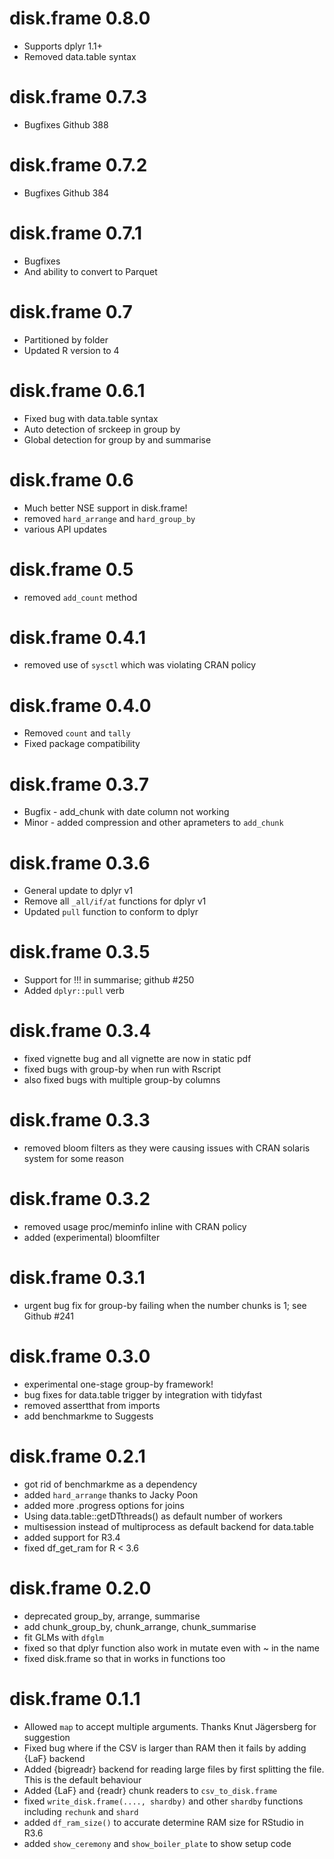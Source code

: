 # disk.frame 0.8.0
* Supports dplyr 1.1+
* Removed data.table syntax

# disk.frame 0.7.3
* Bugfixes Github 388

# disk.frame 0.7.2
* Bugfixes Github 384

# disk.frame 0.7.1
* Bugfixes
* And ability to convert to Parquet 

# disk.frame 0.7
* Partitioned by folder
* Updated R version to 4

# disk.frame 0.6.1
* Fixed bug with data.table syntax
* Auto detection of srckeep in group by
* Global detection for group by and summarise

# disk.frame 0.6
* Much better NSE support in disk.frame!
* removed `hard_arrange` and `hard_group_by`
* various API updates

# disk.frame 0.5
* removed `add_count` method

# disk.frame 0.4.1
* removed use of `sysctl` which was violating CRAN policy

# disk.frame 0.4.0
* Removed `count` and `tally`
* Fixed package compatibility

# disk.frame 0.3.7
* Bugfix - add_chunk with date column not working
* Minor - added compression and other aprameters to `add_chunk` 

# disk.frame 0.3.6
* General update to dplyr v1
* Remove all `_all/if/at` functions for dplyr v1
* Updated `pull` function to conform to dplyr


# disk.frame 0.3.5
* Support for !!! in summarise; github #250
* Added `dplyr::pull` verb

# disk.frame 0.3.4
* fixed vignette bug and all vignette are now in static pdf
* fixed bugs with group-by when run with Rscript
* also fixed bugs with multiple group-by columns

# disk.frame 0.3.3
* removed bloom filters as they were causing issues with CRAN solaris system for some reason

# disk.frame 0.3.2
* removed usage proc/meminfo inline with CRAN policy
* added (experimental) bloomfilter

# disk.frame 0.3.1
* urgent bug fix for group-by failing when the number chunks is 1; see Github #241

# disk.frame 0.3.0
* experimental one-stage group-by framework!
* bug fixes for data.table trigger by integration with tidyfast
* removed assertthat from imports
* add benchmarkme to Suggests


# disk.frame 0.2.1
* got rid of benchmarkme as a dependency
* added `hard_arrange` thanks to Jacky Poon
* added more .progress options for joins
* Using data.table::getDTthreads() as default number of workers
* multisession instead of multiprocess as default backend for data.table
* added support for R3.4
* fixed df_get_ram for R < 3.6

# disk.frame 0.2.0
* deprecated group_by, arrange, summarise
* add chunk_group_by, chunk_arrange, chunk_summarise
* fit GLMs with `dfglm`
* fixed so that dplyr function also work in mutate even with ~ in the name
* fixed disk.frame so that in works in functions too

# disk.frame 0.1.1

* Allowed `map` to accept multiple arguments. Thanks Knut Jägersberg for suggestion
* Fixed bug where if the CSV is larger than RAM then it fails by adding {LaF} backend
* Added {bigreadr} backend for reading large files by first splitting the file. This is the default behaviour
* Added {LaF} and {readr} chunk readers to `csv_to_disk.frame`
* fixed `write_disk.frame(...., shardby)` and other `shardby` functions including `rechunk` and `shard`
* added `df_ram_size()` to accurate determine RAM size for RStudio in R3.6
* added `show_ceremony` and `show_boiler_plate` to show setup code
